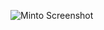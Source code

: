 ![Minto Screenshot](https://github.com/mind-protector/mind-protector.cross-browser-adaptive-layouts.io/tree/master/minto/screenshot.PNG)
